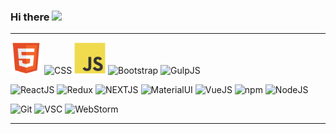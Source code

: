 ### Hi there <img src="https://raw.githubusercontent.com/MartinHeinz/MartinHeinz/master/wave.gif" width="30px">

---

<img src="https://github.com/devicons/devicon/blob/master/icons/html5/html5-original.svg" alt="HTML" width="50" height="50"/> <img src="https://cdn.worldvectorlogo.com/logos/css-5.svg" alt="CSS" width="50" height="50"/> <img src="https://github.com/devicons/devicon/blob/master/icons/javascript/javascript-original.svg" alt="JavaScript" width="50" height="50"/> <img src="https://cdn.worldvectorlogo.com/logos/bootstrap-5-1.svg" alt="Bootstrap" width="50" height="50"/> <img src="https://cdn.worldvectorlogo.com/logos/gulp.svg" alt="GulpJS" width="50" height="50"/>

<img src="https://cdn.worldvectorlogo.com/logos/react-2.svg" alt="ReactJS" width="50" height="50"/> <img src="https://cdn.worldvectorlogo.com/logos/redux.svg" alt="Redux" width="50" height="50"/> <img src="https://cdn.worldvectorlogo.com/logos/nextjs-3.svg" alt="NEXTJS" width="50" height="50"/> <img src="https://cdn.worldvectorlogo.com/logos/material-ui-1.svg" alt="MaterialUI" width="50" height="50"/> <img src="https://cdn.worldvectorlogo.com/logos/vue-9.svg" alt="VueJS" width="50" height="50"/> <img src="https://cdn.worldvectorlogo.com/logos/npm-square-red-1.svg" alt="npm" width="50" height="50"/> <img src="https://cdn.worldvectorlogo.com/logos/nodejs-icon.svg" alt="NodeJS" width="50" height="50"/>

<img src="https://cdn.worldvectorlogo.com/logos/git-icon.svg" alt="Git" width="50" height="50"/> <img src="https://cdn.worldvectorlogo.com/logos/visual-studio-code-1.svg" alt="VSC" width="50" height="50"/> <img src="https://cdn.worldvectorlogo.com/logos/webstorm-icon.svg" alt="WebStorm" width="50" height="50"/>


---

<!--
**0v3nb1rd/0v3nb1rd** is a ✨ _special_ ✨ repository because its `README.md` (this file) appears on your GitHub profile.

Here are some ideas to get you started:

- 🔭 I’m currently working on ...
- 🌱 I’m currently learning ...
- 👯 I’m looking to collaborate on ...
- 🤔 I’m looking for help with ...
- 💬 Ask me about ...
- 📫 How to reach me: ...
- 😄 Pronouns: ...
- ⚡ Fun fact: ...
-->
